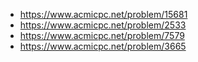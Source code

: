 - https://www.acmicpc.net/problem/15681
- https://www.acmicpc.net/problem/2533
- https://www.acmicpc.net/problem/7579
- https://www.acmicpc.net/problem/3665